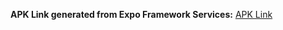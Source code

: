 **APK Link generated from Expo Framework Services:**
[APK Link](https://expo.dev/artifacts/eas/cH9o2EJTX2D6JcbBC4WfSP.apk)

